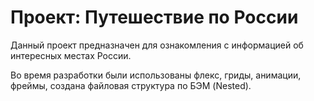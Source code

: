 # Проект: Путешествие по России

Данный проект предназначен для ознакомления с информацией об интересных местах России.

Во время разработки были использованы флекс, гриды, анимации, фреймы, создана файловая структура по БЭМ (Nested).
